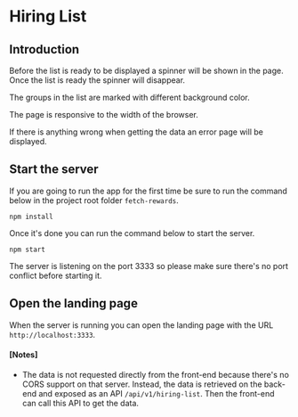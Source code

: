 # Hiring List

## Introduction

Before the list is ready to be displayed a spinner will be shown in the page. Once the list is ready the spinner will disappear.

The groups in the list are marked with different background color.

The page is responsive to the width of the browser.

If there is anything wrong when getting the data an error page will be displayed.

## Start the server

If you are going to run the app for the first time be sure to run the command below in the project root folder `fetch-rewards`.
```shell script
npm install
```
Once it's done you can run the command below to start the server.
```shell script
npm start
```
The server is listening on the port 3333 so please make sure there's no port conflict before starting it.

## Open the landing page
When the server is running you can open the landing page with the URL `http://localhost:3333`.

#### [Notes]
* The data is not requested directly from the front-end because there's no CORS support on that server. Instead, the data is retrieved on the back-end and exposed as an API `/api/v1/hiring-list`. Then the front-end can call this API to get the data.
